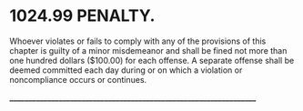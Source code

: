 1024.99 PENALTY.
================

Whoever violates or fails to comply with any of the provisions of this
chapter is guilty of a minor misdemeanor and shall be fined not more
than one hundred dollars ($100.00) for each offense. A separate offense
shall be deemed committed each day during or on which a violation or
noncompliance occurs or continues.

**\_\_\_\_\_\_\_\_\_\_\_\_\_\_\_\_\_\_\_\_\_\_\_\_\_\_\_\_\_\_\_\_\_\_\_\_\_\_\_\_\_\_\_\_\_\_\_\_\_\_\_\_\_\_\_\_\_\_\_\_\_\_\_\_\_**
